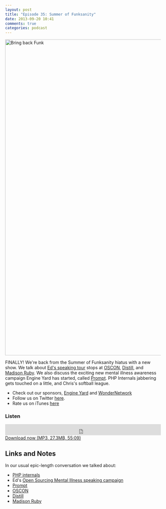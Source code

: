 ```yaml
---
layout: post
title: "Episode 35: Summer of Funksanity"
date: 2013-09-20 10:41
comments: true
categories: podcast
---
```


<a href="http://www.flickr.com/photos/jasonjkong/5129665077/" title="Bring back Funk by jasonjkong, on Flickr"><img src="http://farm5.staticflickr.com/4071/5129665077_6e9cf66d8f_b.jpg" width="682" height="1024" alt="Bring back Funk"></a>

FINALLY! We're back from the Summer of Funksanity hiatus with a new show. We talk about [Ed's speaking tour](http://funkatron.com/osmi) stops at [OSCON](http://oscon.org), [Distill](https://distill.engineyard.com/), and [Madison Ruby](http://madisonruby.org/). We also discuss the exciting new mental illness awareness campaign Engine Yard has started, called [Prompt](http://prompt.engineyard.com). PHP Internals jabbering gets touched on a little, and Chris's softball league.

* Check out our sponsors, [Engine Yard](http://www.engineyard.com/) and [WonderNetwork](https://wondernetwork.com/)
* Follow us on Twitter [here](https://twitter.com/dev_hell).
* Rate us on iTunes [here](http://itunes.apple.com/us/podcast/dev-hell/id489840699)

### Listen

<iframe frameborder="0" height="36px" scrolling="no" seamless src="https://simplecast.com/e/35295?style=dark" width="100%"></iframe>
<a href="http://audio.simplecast.com/35295.mp3" rel="enclosure">Download now (MP3, 27.3MB, 55:09)</a>

## Links and Notes

In our usual epic-length conversation we talked about:

* [PHP internals](http://news.php.net/php.internals)
* Ed's [Open Sourcing Mental Illness speaking campaign](http://funkatron.com/osmi)
* [Prompt](http://prompt.engineyard.com)
* [OSCON](http://oscon.org)
* [Distill](https://distill.engineyard.com/)
* [Madison Ruby](http://madisonruby.org/)